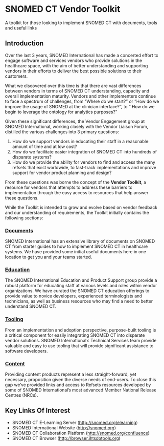 # SNOMED CT Vendor Toolkit
A toolkit for those looking to implement SNOMED CT with documents, tools and useful links

## Introduction
Over the last 3 years, SNOMED International has made a concerted effort to engage software and services vendors who provide solutions in the healthcare space, with the aim of better understanding and supporting vendors in their efforts to deliver the best possible solutions to their customers.

What we discovered over this time is that there are vast differences between vendors in terms of SNOMED CT understanding, capacity and overall implementation maturity.  Vendors and other implementers continue to face a spectrum of challenges, from “Where do we start?” or “How do we improve the usage of SNOMED at the clinician interface?”, to “ How do we begin to leverage the ontology for analytics purposes?”

Given these significant differences, the Vendor Engagement group at SNOMED International, working closely with the Vendor Liaison Forum, distilled the various challenges into 3 primary questions:

1. How do we support vendors in educating their staff in a reasonable amount of time and at low cost?
2. How do we facilitate easier integration of SNOMED CT into hundreds of disparate systems?
3. How do we provide the ability for vendors to find and access the many refsets that exist worldwide, to fast-track implementations and improve support for vendor product planning and design?

From these questions was borne the concept of the **Vendor Toolkit**, a resource for vendors that attempts to address these barriers to implementation through the easy access to resources that help answer these questions.

While the Toolkit is intended to grow and evolve based on vendor feedback and our understanding of requirements, the Toolkit initially contains the following sections:

### [Documents](docs)
SNOMED International has an extensive library of documents on SNOMED CT from starter guides to how to implement SNOMED CT in healthcare systems. We have provided some initial useful documents here in one location to get you and your teams started.

### [Education](education)
The SNOMED International Education and Product Support group provide a robust platform for educating staff at various levels and roles within vendor organizations.  We have curated the SNOMED CT education offerings to provide value to novice developers, experienced terminologists and technicians, as well as business resources who may find a need to better understand SNOMED CT.

### [Tooling](tools)
From an implementation and adoption perspective, purpose-built tooling is a critical component for easily integrating SNOMED CT into disparate vendor solutions.  SNOMED International’s Technical Services team provide valuable and easy to use tooling that will provide significant assistance to software developers.

### [Content](content)
Providing content products represent a less straight-forward, yet necessary, proposition given the diverse needs of end-users.  To close this gap we’ve provided links and access to Refsets resources developed by some of SNOMED International’s most advanced Member National Release Centres (NRCs).  


## Key Links Of Interest
- SNOMED CT E-Learning Server (http://snomed.org/elearning)
- SNOMED International Website (http://snomed.org)
- SNOMED CT Collaboration Platform (http://snomed.org/confluence)
- SNOMED CT Browser  (http://browser.ihtsdotools.org)
